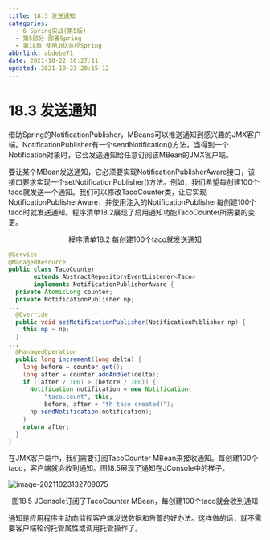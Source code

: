 ```yaml
---
title: 18.3 发送通知
categories: 
  - 6 Spring实战(第5版)
  - 第5部分 部署Spring
  - 第18章 使用JMX监控Spring
abbrlink: abdebe71
date: 2021-10-22 16:27:11
updated: 2021-10-23 20:15:12
---
```

# 18.3 发送通知

借助Spring的NotificationPublisher，MBeans可以推送通知到感兴趣的JMX客户端。NotificationPublisher有一个sendNotification()方法，当得到一个Notification对象时，它会发送通知给任意订阅该MBean的JMX客户端。

要让某个MBean发送通知，它必须要实现NotificationPublisherAware接口，该接口要求实现一个setNotificationPublisher()方法。例如，我们希望每创建100个taco就发送一个通知。我们可以修改TacoCounter类，让它实现NotificationPublisherAware，并使用注入的NotificationPublisher每创建100个taco时就发送通知。程序清单18.2展现了启用通知功能TacoCounter所需要的变更。

<center>程序清单18.2 每创建100个taco就发送通知</center>

```java
@Service
@ManagedResource
public class TacoCounter
       extends AbstractRepositoryEventListener<Taco>
       implements NotificationPublisherAware {
  private AtomicLong counter;
  private NotificationPublisher np;
...
  @Override
  public void setNotificationPublisher(NotificationPublisher np) {
    this.np = np;
  }
...
  @ManagedOperation
  public long increment(long delta) {
    long before = counter.get();
    long after = counter.addAndGet(delta);
    if ((after / 100) > (before / 100)) {
      Notification notification = new Notification(
          "taco.count", this,
          before, after + "th taco created!");
      np.sendNotification(notification);
    }
    return after;
  }
}
```

在JMX客户端中，我们需要订阅TacoCounter MBean来接收通知。每创建100个taco，客户端就会收到通知。图18.5展现了通知在JConsole中的样子。

![image-20211023132709075](https://gitee.com/XiaoLan223/images/raw/master/Blog/Sum/20211023132709.png)

<center>图18.5 JConsole订阅了TacoCounter MBean，每创建100个taco就会收到通知</center>

通知是应用程序主动向监视客户端发送数据和告警的好办法。这样做的话，就不需要客户端轮询托管属性或调用托管操作了。

